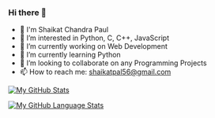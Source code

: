 ### Hi there 👋

- 👋 I'm Shaikat Chandra Paul
- 👀 I’m interested in Python, C, C++, JavaScript
- 🔭 I’m currently working on Web Development
- 🌱 I’m currently learning Python
- 👯 I’m looking to collaborate on any Programming Projects
- 📫 How to reach me: shaikatpal56@gmail.com

[![My GitHub Stats](https://github-readme-stats.vercel.app/api/?username=shaikat17&count_private=true&theme=blueberry&show_icons=true)]()

[![My GitHub Language Stats](https://github-readme-stats.vercel.app/api/top-langs/?username=shaikat17&langs_count=7&theme=blueberry)]()

